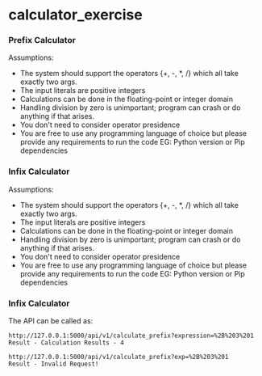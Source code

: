 # calculator_exercise

### Prefix Calculator

Assumptions:

- The system should support the operators {+, -, *, /} which all take exactly two args.
- The input literals are positive integers
- Calculations can be done in the floating-point or integer domain
- Handling division by zero is unimportant; program can crash or do anything if that arises.
- You don't need to consider operator presidence
- You are free to use any programming language of choice but please provide any requirements to run the code EG: Python version or Pip dependencies

### Infix Calculator

Assumptions:

- The system should support the operators {+, -, *, /} which all take exactly two args.
- The input literals are positive integers
- Calculations can be done in the floating-point or integer domain
- Handling division by zero is unimportant; program can crash or do anything if that arises.
- You don't need to consider operator presidence
- You are free to use any programming language of choice but please provide any requirements to run the code EG: Python version or Pip dependencies

### Infix Calculator

The API can be called as:

    http://127.0.0.1:5000/api/v1/calculate_prefix?expression=%2B%203%201
    Result - Calculation Results - 4

    http://127.0.0.1:5000/api/v1/calculate_prefix?exp=%2B%203%201
    Result - Invalid Request!
